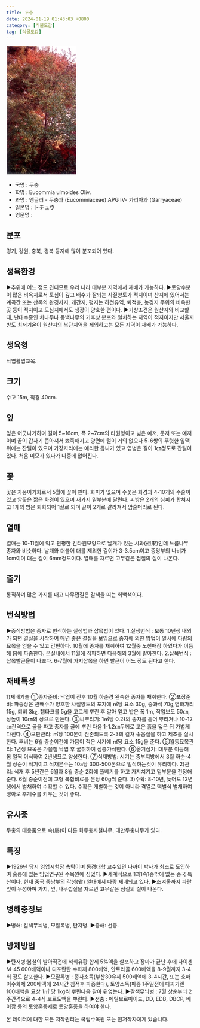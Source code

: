 ```yaml
---
title: 두충
date: 2024-01-19 01:43:03 +0800
category: [식물도감]
tag: [식물도감]
---
```




![두충](/assets/img/fileUpload/plants/basic/Ulmaceae/Eucommia/6952/1_th2.JPG)
- 국명 : 두충
- 학명 : Eucommia ulmoides Oliv.
- 과명 : 앵글러 - 두충과 (Eucommiaceae) APG Ⅳ- 가리아과 (Garryaceae)
- 일본명 : トチュウ
- 영문명 : 


## 분포
경기, 강원, 충북, 경북 등지에 많이 분포되어 있다.
## 생육환경
▶추위에 어느 정도 견디므로 우리 나라 대부분 지역에서 재배가 가능하다. 
▶토양수분이 많은 비옥지로서 토심이 깊고 배수가 잘되는 사질양토가 적지이며 산지에 있어서는 계곡간 또는 산록의 완경사지, 개간지, 평지는 하천유역, 퇴적층, 농경지 주위의 비옥한 곳 등이 적지이고 도심지에서도 생장이 양호한 편이다.
▶기상조건은 원산지와 비교할 때, 난대수종인 차나무나 동백나무의 기후상 분포와 일치하는 지역이 적지이지만 서울지방도 최저기온이 원산지의 북단지역을 제외하고는 모든 지역이 재배가 가능하다.
## 생육형
낙엽활엽교목.
## 크기
수고 15m, 직경 40cm.
## 잎
잎은 어긋나기하며 길이 5~16cm, 폭 2~7cm의 타원형이고 넓은 예저, 둔저 또는 예저이며 끝이 갑자기 좁아져서 뾰족해지고 양면에 털이 거의 없으나 5-6쌍의 뚜렷한 잎맥 위에는 잔털이 있으며 가장자리에는 예리한 톱니가 있고 엽병은 길이 1㎝정도로 잔털이 있다.
처음 미모가 있다가 나중에 없어진다.
## 꽃
꽃은 자웅이가화로서 5월에 꽃이 핀다. 화피가 없으며 수꽃은 화경과 4-10개의 수술이 있고 암꽃은 짧은 화경이 있으며 새가지 밑부분에 달린다. 씨방은 2개의 심피가 합쳐지고 1개의 방은 퇴화되어 1실로 되며 끝이 2개로 갈라져서 암술머리로 된다.
## 열매
열매는 10-11월에 익고 편평한 긴타원모양으로 날개가 있는 시과(翅果)인데 느릅나무 종자와 비슷하다. 날개와 더불어 대를 제외한 길이가 3-3.5cm이고 중앙부의 나비가 1cm이며 대는 길이 6mm정도이다. 열매를 자르면 고무같은 점질의 실이 나온다.
## 줄기
통직하며 많은 가지를 내고 나무껍질은 갈색을 띠는 회백색이다.
## 번식방법
▶증식방법은 종자로 번식하는 실생법과 삽목법이 있다. 
1.실생번식 : 보통 10년생 내외가 되면 결실을 시작하여 매년 좋은 결실을 보임으로 종자에 의한 방법이 일시에 다량의 묘목을 얻을 수 있고 간편하다. 10월에 종자를 채취하여 12월중 노천매장 하였다가 이듬해 봄에 파종한다. 온실내에서 11월에 직파하면 다음해의 3월에 발아한다. 
2.삽목번식 : 삽목발근율이 나쁘다. 6-7월에 가지삽목을 하면 발근이 어느 정도 된다고 한다.
## 재배특성
1)재배기술
①종자준비: 낙엽이 진후 10월 하순경 완숙한 종자를 채취한다.
②포장준비: 파종상은 관배수가 양호한 사질양토의 포지에 ㎡당 요소 30g, 중과석 70g,염화가리 15g, 퇴비 3㎏, 헵타크롤 5g을 고르게 뿌린 후 갈아 엎고 밭은 폭 1m, 작업보도 50㎝, 상높이 10㎝의 상으로 만든다.
③씨뿌리기: 1㎡당 0.2ℓ의 종자를 흩어 뿌리거나 10-12㎝간격으로 골을 파고 종자를 골에 뿌린 다음 1-1.2㎝두께로 고은 흙을 덮은 뒤 가볍게 다진다.
④모판관리: ㎡당 100본이 잔존되도록 2-3회 걸쳐 솎음질을 하고 제초를 실시한다. 추비는 6월 중순이전에 가뭄이 적은 시기에 ㎡당 요소 15g을 준다.
⑤월동묘목관리: 1년생 묘목은 가을철 낙엽 후 굴취하여 심층가식한다.
⑥옮겨심기: 대부분 이듬해 봄 일찍 이식하여 2년생묘로 양성한다.
⑦식재방법: 시기는 중부지방에서 3월 하순-4월 상순이 적기이고 식재본수는 10a당 300-500본으로 밀식하는것이 유리하다.
2)관리: 식재 후 5년간은 6월과 8월 중순 2회에 풀베기를 하고 가지치기고 밑부분을 전정해 준다. 6월 중순이전에 고형 복합비료를 본당 60g씩 준다.
3)수확: 8-10년, 늦어도 12년생에서 벌채하여 수확할 수 있다. 수확은 개벌하는 것이 아니라 격열로 택벌식 벌채하여 맹아로 후계수를 키우는 것이 좋다.
## 유사종
두충의 대용품으로 속(屬)이 다른 화두충사철나무, 대만두충나무가 있다.
## 특징
▶1926년 당시 임업시험장 촉탁이며 동경대학 교수였던 나까이 박사가 최초로 도입하여 홍릉에 있는 임업연구원 수목원에 심었다. 
▶세계적으로 1과1속1종밖에 없는 중국 특산이다. 현재 중국 중남부의 각성(省) 일대에서 다량 재배되고 있다.
▶초겨울까지 파란 잎이 무성하며 가지, 잎, 나무껍질을 자르면 고무같은 점질의 실이 나온다.
## 병해충정보
▶병해: 갈색무늬병, 모잘록병, 탄저병.
▶충해: 선충.
## 방제방법
▶탄저병:봄철의 발아직전에 석회유황 합제 5%액을 살포하고 장마가 끝난 후에 다이센 M-45 600배액이나 디포란탄 수화제 800배액, 안트라콜 600배액을 8-9월까지 3-4회 정도 살포한다.
▶모잘록병 : 종자소독(부산30유제 500배액에 3-4시간, 또는 호마이수화제 200배액에 24시간 침적후 파종한다), 토양소독(파종 1주일전에 다찌가렌 100배액을 묘상 1㎡ 당 1kg씩 뿌린다음 갈아 뒤엎는다.
▶갈색무늬병 : 7월 상순부터 2주간격으로 4-4식 보르도액을 뿌린다.
▶선충 : 메틸브로마이드, DD, EDB, DBCP, 베이팜 등의 토양훈증제로 토양훈증을 하여야 한다.






본 데이터에 대한 모든 저작권리는 국립수목원 또는 원저작자에게 있습니다.
